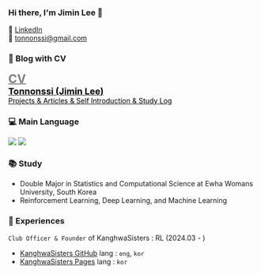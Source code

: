### Hi there, I'm Jimin Lee 👋

📌 [LinkedIn](https://www.linkedin.com/in/jimin-lee-b8a828268/)  
📨 [tonnonssi@gmail.com](mailto:tonnonssi@gmail.com)

### 📄 Blog with CV
<a href="https://tonnonssi.github.io/" target="_blank">
  <strong style="font-size: 24px; color: gray;">CV</strong><br>
  <strong style="font-size: 18px; color: black;">Tonnonssi (Jimin Lee)</strong><br>
  <span style="color: black;">Projects & Articles & Self Introduction & Study Log</span>
</a>


### 💻 Main Language
<img src="https://img.shields.io/badge/Python-3776AB?style=flat-square&logo=Python&logoColor=white"/> <img src="https://img.shields.io/badge/R-276DC3?style=flat-square&logo=r&logoColor=white"/>

### 📚 Study

- Double Major in Statistics and Computational Science at Ewha Womans University, South Korea
- Reinforcement Learning, Deep Learning, and Machine Learning

### 📁 Experiences
`Club Officer & Founder` of KanghwaSisters : RL (2024.03 - )  
  
- [KanghwaSisters GitHub](https://github.com/KanghwaSisters)    lang : `eng`, `kor`  
- [KanghwaSisters Pages](https://kanghwasisters.github.io/)     lang : `kor`




